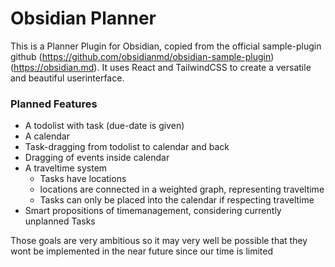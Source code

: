 # Obsidian Planner

This is a Planner Plugin for Obsidian, copied from the official sample-plugin github (https://github.com/obsidianmd/obsidian-sample-plugin) (https://obsidian.md).
It uses React and TailwindCSS to create a versatile and beautiful userinterface.

### Planned Features
- A todolist with task (due-date is given)
- A calendar
- Task-dragging from todolist to calendar and back
- Dragging of events inside calendar
- A traveltime system
  - Tasks have locations
  - locations are connected in a weighted graph, representing traveltime
  - Tasks can only be placed into the calendar if respecting traveltime
- Smart propositions of timemanagement, considering currently unplanned Tasks

Those goals are very ambitious so it may very well be possible that they wont be implemented in the near future since our time is limited 